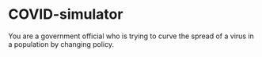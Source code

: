# COVID-simulator
You are a government official who is trying to curve the spread of a virus in a population by changing policy.

